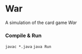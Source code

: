 # War

A simulation of the card game *War*

### Compile & Run
<p>
<code>javac *.java</code>
<code>java Run</code>
</p>
